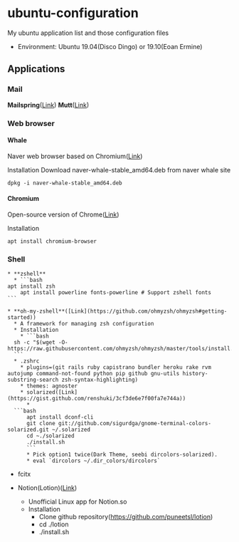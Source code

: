 # ubuntu-configuration

My ubuntu application list and those configuration files
* Environment: Ubuntu 19.04(Disco Dingo) or 19.10(Eoan Ermine)

## Applications
### Mail
**Mailspring**([Link](https://www.getmailspring.com))
**Mutt**([Link](http://www.mutt.org))

### Web browser
#### Whale
Naver web browser based on Chromium([Link](https://whale.naver.com/ko))  
  
Installation
Download naver-whale-stable_amd64.deb from naver whale site
```
dpkg -i naver-whale-stable_amd64.deb
```

#### Chromium
Open-source version of Chrome([Link](https://www.chromium.org))

Installation
```
apt install chromium-browser
```

### Shell

    * **zshell**
      * ```bash
	apt install zsh
     	apt install powerline fonts-powerline # Support zshell fonts
	```
      
    * **oh-my-zshell**([Link](https://github.com/ohmyzsh/ohmyzsh#getting-started))
      * A framework for managing zsh configuration
      * Installation
        * ```bash
	  sh -c "$(wget -O- https://raw.githubusercontent.com/ohmyzsh/ohmyzsh/master/tools/install.sh)"
	  ```
      * .zshrc
        * plugins=(git rails ruby capistrano bundler heroku rake rvm autojump command-not-found python pip github gnu-utils history-substring-search zsh-syntax-highlighting)
        * themes: agnoster
        * solarized([Link](https://gist.github.com/renshuki/3cf3de6e7f00fa7e744a))
          *
	  ```bash
          apt install dconf-cli
          git clone git://github.com/sigurdga/gnome-terminal-colors-solarized.git ~/.solarized
          cd ~./solarized
          ./install.sh
          ```
          * Pick option1 twice(Dark Theme, seebi dircolors-solarized).
          * eval `dircolors ~/.dir_colors/dircolors`

  * fcitx

  * Notion(Lotion)([Link](https://github.com/puneetsl/lotion))
    * Unofficial Linux app for Notion.so
    * Installation
      * Clone github repository(https://github.com/puneetsl/lotion)
      * cd ./lotion
      * ./install.sh
